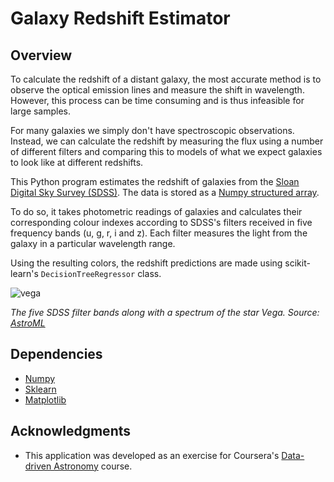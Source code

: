 # Galaxy Redshift Estimator

## Overview
To calculate the redshift of a distant galaxy, the most accurate method is to observe the optical emission lines and measure the shift in wavelength. However, this process can be time consuming and is thus infeasible for large samples.

For many galaxies we simply don't have spectroscopic observations. Instead, we can calculate the redshift by measuring the flux using a number of different filters and comparing this to models of what we expect galaxies to look like at different redshifts.

This Python program estimates the redshift of galaxies from the [Sloan Digital Sky Survey (SDSS)](http://www.sdss.org/). The data is stored as a [Numpy structured array](https://docs.scipy.org/doc/numpy/user/basics.rec.html).

To do so, it takes photometric readings of galaxies and calculates their corresponding colour indexes according to SDSS's filters received in five frequency bands (u, g, r, i and z). Each filter measures the light from the galaxy in a particular wavelength range.

Using the resulting colors, the redshift predictions are made using scikit-learn's `DecisionTreeRegressor` class.

![vega](http://www.astroml.org/_images/plot_sdss_filters_1.png)

*The five SDSS filter bands along with a spectrum of the star Vega. Source: [AstroML](http://www.astroml.org/examples/datasets/plot_sdss_filters.html)*


## Dependencies
* [Numpy](http://www.numpy.org/)
* [Sklearn](http://scikit-learn.org/stable/)
* [Matplotlib](https://matplotlib.org/)


## Acknowledgments
* This application was developed as an exercise for Coursera's [Data-driven Astronomy](https://www.coursera.org/learn/data-driven-astronomy) course.
